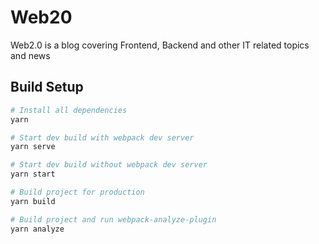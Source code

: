# Web20

Web2.0 is a blog covering Frontend, Backend and other IT related topics and news

## Build Setup

```bash
# Install all dependencies
yarn

# Start dev build with webpack dev server
yarn serve

# Start dev build without webpack dev server
yarn start

# Build project for production
yarn build

# Build project and run webpack-analyze-plugin
yarn analyze

```
